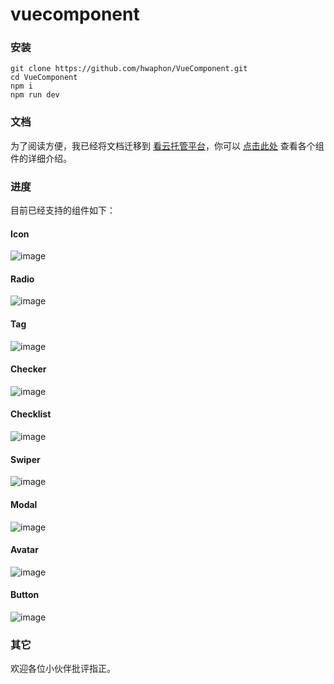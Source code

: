 # vuecomponent

### 安装

	git clone https://github.com/hwaphon/VueComponent.git
	cd VueComponent
	npm i
	npm run dev


### 文档

为了阅读方便，我已经将文档迁移到 [看云托管平台](https://www.kancloud.cn)，你可以 [点击此处](https://www.kancloud.cn/hwaphon/h-vuecomponent/404358) 查看各个组件的详细介绍。

### 进度

目前已经支持的组件如下：

#### Icon

![image](http://ojihaa8pb.bkt.clouddn.com/h-icon-basic.png)

#### Radio

![image](http://ojihaa8pb.bkt.clouddn.com/h-radio-basic.jpg)

#### Tag

![image](http://ojihaa8pb.bkt.clouddn.com/h-tag-default.jpg)

#### Checker

![image](http://ojihaa8pb.bkt.clouddn.com/h-checker-basic.jpg)

#### Checklist

![image](http://ownp5gqo8.bkt.clouddn.com/h-checklist-basic.jpg)

#### Swiper

![image](http://ojihaa8pb.bkt.clouddn.com/h-swiper.jpg)

#### Modal

![image](http://ojihaa8pb.bkt.clouddn.com/h-modal-basic.jpg)

#### Avatar

![image](http://ojihaa8pb.bkt.clouddn.com/h-avatar.png)

#### Button

![image](http://ojihaa8pb.bkt.clouddn.com/h-button.png)

### 其它

欢迎各位小伙伴批评指正。
